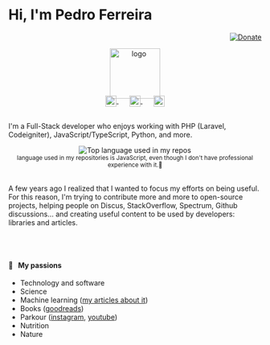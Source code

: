 # Hi, I'm Pedro Ferreira

<div align="right">
  <a href="https://aralroca.com/donate">
    <img src="https://img.shields.io/badge/$-support-ff69b4.svg?style=flat" alt="Donate" />
  </a>
</div>

<p align="center">
  <a href="https://aralroca.com">
    <img width="100" src="https://github.com/pedrocferreira/pedrocferreira/blob/main/DALL%C2%B7E%202023-10-16%2014.10.15%20-%20Vector%20logo%20design%20where%20the%20letter%20'P_'%20is%20in%20bold%20black%2C%20followed%20by%20a%20thin%20horizontal%20line%20on%20its%20right.%20The%20design%20is%20set%20against%20a%20stark%20white%20ba.png" alt="logo" />
  </a>
</p>

<p align="center" style="margin: -20px 0 30px">
   <a href="https://twitter.com/PedroGrilo_" target="_blank" style='margin-right:10px'>
    <img align="center" src="https://cdn.jsdelivr.net/npm/simple-icons@3.0.1/icons/twitter.svg" alt="twitter" height="22px" width="22px" />
  </a>
  &nbsp;&nbsp;
  <a href="https://www.linkedin.com/in/pedro-ferreira-a3364b16a/" target="_blank" style='margin-right:10px'>
    <img align="center" src="https://cdn.jsdelivr.net/npm/simple-icons@3.0.1/icons/linkedin.svg" alt="linkedin" height="22px" width="22px" />
  </a>
  &nbsp;&nbsp;
  <a href="mailto:pedroocferreira@gmail.com" target="_blank">
    <img align="center" src="https://cdn.jsdelivr.net/npm/simple-icons@3.0.1/icons/protonmail.svg" alt="email" height="22px" width="22px" />
  </a>
</p>

I'm a Full-Stack developer who enjoys working with PHP (Laravel, Codeigniter), JavaScript/TypeScript, Python, and more. 

<div align="center">
  <img width="" src="https://github-readme-stats.vercel.app/api/top-langs/?username=pedrocferreira&layout=compact&hide_title=1&card_width=300" alt="Top language used in my repos" />
  <br />
  <small>language used in my repositories is JavaScript, even though I don't have professional experience with it.🤣</small>
  <br />
  <br />
</div>

A few years ago I realized that I wanted to focus my efforts on being useful. For this reason, I'm trying to contribute more and more to open-source projects, helping people on Discus, StackOverflow, Spectrum, Github discussions... and creating useful content to be used by developers: libraries and articles. 

<br />



<br />

#### 🧡 &nbsp;&nbsp;My passions

* Technology and software
* Science 
* Machine learning ([my articles about it](https://aralroca.com/blog?q=machine-learning))
* Books ([goodreads](https://www.goodreads.com/user/show/32447157-aral-roca-gomez))
* Parkour ([instagram](https://www.instagram.com/aralroca/), [youtube](http://youtube.com/aralroca))
* Nutrition
* Nature

<br />
<a href="https://aralroca.us8.list-manage.com/subscribe/post?u=29d99171aa3f671bde658475a&id=9f1a0b31e3">
  <table align="right">
      </tr>
  </table>
</a>
